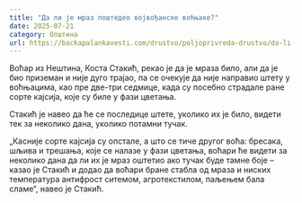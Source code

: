 ```yaml
---
title: "Да ли је мраз поштедео војвођанске воћњаке?"
date: 2025-07-21
category: Општина
url: https://backapalankavesti.com/drustvo/poljoprivreda-drustvo/da-li-je-mraz-postedeo-vojvodjanske-vocnjake/
---
```


Воћар из Нештина, Коста Стакић, рекао је да је мраза било, али да је био приземан и није дуго трајао, па се очекује да није направио штету у воћњацима, као пре две-три седмице, када су посебно страдале ране сорте кајсија, које су биле у фази цветања.

Стакић је навео да ће се последице штете, уколико их је било, видети тек за неколико дана, уколико потамни тучак.

„Касније сорте кајсија су опстале, а што се тиче другог воћа: бресака, шљива и трешања, које се налазе у фази цветања, воћари ће видети за неколико дана да ли их је мраз оштетио ако тучак буде тамне боје – казао је Стакић и додао да воћари бране стабла од мраза и ниских температура антифрост ситемом, агротекстилом, паљењем бала сламе“, навео је Стакић.
